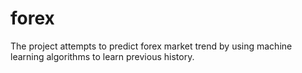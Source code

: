 # forex
The project attempts to predict forex market trend by using machine learning algorithms to learn previous history. 
